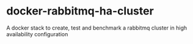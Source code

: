 # docker-rabbitmq-ha-cluster
A docker stack to create, test and benchmark a rabbitmq cluster in high availability configuration
